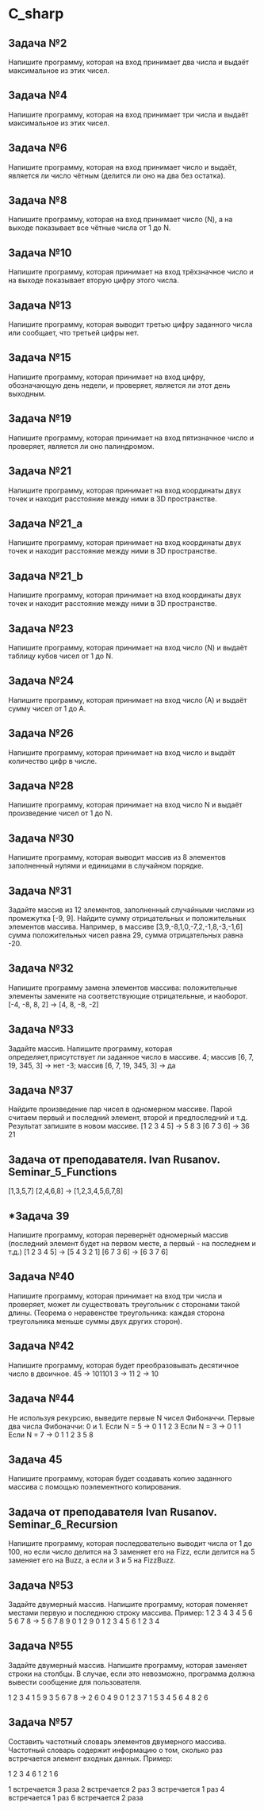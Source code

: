 # C_sharp

## Задача №2  
Напишите программу, которая на вход принимает два числа и выдаёт максимальное из этих чисел.

## Задача №4  
Напишите программу, которая на вход принимает три числа и выдаёт максимальное из этих чисел.

## Задача №6  
Напишите программу, которая на вход принимает число и выдаёт, является ли число чётным (делится ли оно на два без остатка).

## Задача №8  
Напишите программу, которая на вход принимает число (N), а на выходе показывает все чётные числа от 1 до N.

## Задача №10  
Напишите программу, которая принимает на вход трёхзначное число и на выходе показывает вторую цифру этого числа.

## Задача №13  
Напишите программу, которая выводит третью цифру заданного числа или сообщает, что третьей цифры нет.

## Задача №15 
Напишите программу, которая принимает на вход цифру, обозначающую день недели, и проверяет, является ли этот день выходным.

## Задача №19  
Напишите программу, которая принимает на вход пятизначное число и проверяет, является ли оно палиндромом.

## Задача №21  
Напишите программу, которая принимает на вход координаты двух точек и находит расстояние между ними в 3D пространстве.

## Задача №21_a  
Напишите программу, которая принимает на вход координаты двух точек и находит расстояние между ними в 3D пространстве.

## Задача №21_b  
Напишите программу, которая принимает на вход координаты двух точек и находит расстояние между ними в 3D пространстве.

## Задача №23  
Напишите программу, которая принимает на вход число (N) и выдаёт таблицу кубов чисел от 1 до N.

## Задача №24  
Напишите программу, которая принимает на вход число (А) и выдаёт сумму чисел от 1 до А.

## Задача №26  
Напишите программу, которая принимает на вход число и выдаёт количество цифр в числе.

## Задача №28  
Напишите программу, которая принимает на вход число N и выдаёт произведение чисел от 1 до N.

## Задача №30  
Напишите программу, которая выводит массив из 8 элементов заполненный нулями и единицами в случайном порядке.

## Задача №31
Задайте массив из 12 элементов, заполненный случайными числами из промежутка [-9, 9].
Найдите сумму отрицательных и положительных элементов массива.
Например, в массиве [3,9,-8,1,0,-7,2,-1,8,-3,-1,6] сумма
положительных чисел равна 29, сумма отрицательных равна -20.

## Задача №32
Напишите программу замена элементов массива: положительные элементы
замените на соответствующие отрицательные, и наоборот. [-4, -8, 8, 2] -> [4, 8, -8, -2]

## Задача №33
Задайте массив. Напишите программу, которая  определяет,присутствует ли
заданное число в массиве.
4; массив [6, 7, 19, 345, 3] -> нет
-3; массив [6, 7, 19, 345, 3] -> да

## Задача №37
Найдите произведение пар чисел в одномерном массиве.
Парой считаем первый и последний элемент, второй и предпоследний
и т.д. Результат запишите в новом массиве.
[1 2 3 4 5] -> 5 8 3
[6 7 3 6] -> 36 21

## Задача от преподавателя. Ivan Rusanov. Seminar_5_Functions
[1,3,5,7]
[2,4,6,8]
->
[1,2,3,4,5,6,7,8]

## *Задача 39
Напишите программу, которая перевернёт
одномерный массив (последний элемент будет на первом
месте, а первый - на последнем и т.д.)
[1 2 3 4 5] -> [5 4 3 2 1]
[6 7 3 6] -> [6 3 7 6]

## Задача №40
Напишите программу, которая принимает на вход три
числа и проверяет, может ли существовать треугольник с сторонами
такой длины.
(Теорема о неравенстве треугольника: каждая сторона треугольника
меньше суммы двух других сторон).

## Задача №42
Напишите программу, которая будет преобразовывать
десятичное число в двоичное.
45 -> 101101
3 -> 11
2 -> 10

## Задача №44
Не используя рекурсию, выведите первые N чисел
Фибоначчи. Первые два числа Фибоначчи: 0 и 1.
Если N = 5 -> 0 1 1 2 3
Если N = 3 -> 0 1 1
Если N = 7 -> 0 1 1 2 3 5 8

## Задача 45
Напишите программу, которая будет создавать
копию заданного массива с помощью поэлементного
копирования.

## Задача от преподавателя Ivan Rusanov. Seminar_6_Recursion
Напишите программу, которая последовательно выводит числа от 1 до 100,
но если число делится на 3 заменяет его на Fizz,
если делится на 5 заменяет его на Buzz, а если и 3 и 5 на FizzBuzz.


## Задача №53
Задайте двумерный массив. Напишите программу,
которая поменяет местами первую и последнюю строку
массива.
Пример:
1 2 3 4      3 4 5 6
5 6 7 8  ->  5 6 7 8
9 0 1 2      9 0 1 2
3 4 5 6      1 2 3 4

## Задача №55 
Задайте двумерный массив.
Напишите программу, которая заменяет строки на столбцы.
В случае, если это невозможно, программа должна вывести сообщение для пользователя.

1 2 3 4    1 5 9 3
5 6 7 8 -> 2 6 0 4
9 0 1 2    3 7 1 5
3 4 5 6    4 8 2 6

## Задача №57 
Составить частотный словарь элементов двумерного массива.
Частотный словарь содержит информацию о том, 
сколько раз встречается элемент входных данных.
Пример:

1 2 3 
4 6 1 
2 1 6

1 встречается 3 раза 
2 встречается 2 раз 
3 встречается 1 раз 
4 встречается 1 раз 
6 встречается 2 раза